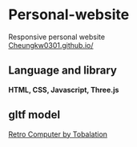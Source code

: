 # Personal-website

Responsive personal website<br/>
[Cheungkw0301.github.io/](Cheungkw0301.github.io/)

## Language and library

**HTML, CSS, Javascript, Three.js**

## gltf model

[Retro Computer by Tobalation](https://skfb.ly/6ZxUN)
